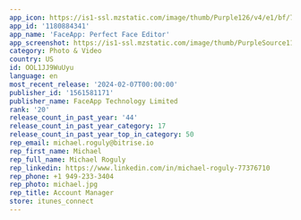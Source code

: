 ```yaml
---
app_icon: https://is1-ssl.mzstatic.com/image/thumb/Purple126/v4/e1/bf/71/e1bf7182-1404-d998-5de9-67a3c4bdffd3/AppIcon-1x_U007emarketing-0-7-0-85-220-0.png/1024x1024bb.png
app_id: '1180884341'
app_name: 'FaceApp: Perfect Face Editor'
app_screenshot: https://is1-ssl.mzstatic.com/image/thumb/PurpleSource116/v4/4c/98/09/4c980999-3da4-b515-e2be-fc92db37e91b/14fc4969-670e-4c2e-a293-356da1e6efb3_1_Impression.png/1242x2688bb.png
category: Photo & Video
country: US
id: OOL1JJ9WuUyu
language: en
most_recent_release: '2024-02-07T00:00:00'
publisher_id: '1561581171'
publisher_name: FaceApp Technology Limited
rank: '20'
release_count_in_past_year: '44'
release_count_in_past_year_category: 17
release_count_in_past_year_top_in_category: 50
rep_email: michael.roguly@bitrise.io
rep_first_name: Michael
rep_full_name: Michael Roguly
rep_linkedin: https://www.linkedin.com/in/michael-roguly-77376710
rep_phone: +1 949-233-3404
rep_photo: michael.jpg
rep_title: Account Manager
store: itunes_connect
---
```

